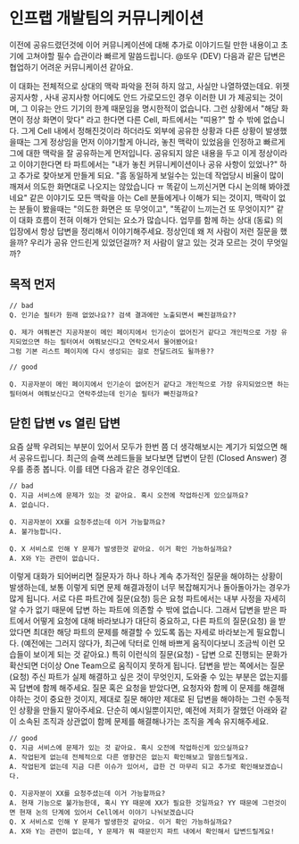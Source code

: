 # 인프랩 개발팀의 커뮤니케이션

이전에 공유드렸던것에 이어 커뮤니케이션에 대해 추가로 이야기드릴 만한 내용이고 초기에 고쳐야할 필수 습관이라 빠르게 말씀드립니다.
@또우 (DEV) 다음과 같은 답변은 협업하기 어려운 커뮤니케이션 같아요.

이 대화는 전체적으로 상대의 맥락 파악을 전혀 하지 않고, 사실만 나열하였는데요.
위젯 공지사항 , 사내 공지사항 어디에도 안드 가로모드인 경우 이러한 UI 가 제공되는 것이며, 그 이유는 안드 기기의 한계 때문임을 명시한적이 없습니다.
그런 상황에서 "해당 화면이 정상 화면이 맞다" 라고 한다면 다른 Cell, 파트에서는 "띠용?"  할 수 밖에 없습니다.
그게 Cell 내에서 정해진것이라 하더라도
외부에 공유한 상황과 다른 상황이 발생했을때는 그게 정상임을 먼저 이야기할게 아니라,
놓친 맥락이 있었음을 인정하고 빠르게 그에 대한 맥락을 잘 공유하는게 먼저입니다.
공유되지 않은 내용을 두고 이게 정상이라고 이야기한다면 타 파트에서는 "내가 놓친 커뮤니케이션이나 공유 사항이 있었나?" 하고 추가로 찾아보게 만들게 되요.
"흠 동일하게 보일수는 있는데 작업당시 비율이 많이 깨져서 의도한 화면대로 나오지는 않았습니다 ㅠ 똑같이 느끼신거면 다시 논의해 봐야겠네요"
같은 이야기도 모든 맥락을 아는 Cell 분들에게나 이해가 되는 것이지,
맥락이 없는 분들이 봤을때는 "의도한 화면은 또 무엇이고", "똑같이 느끼는건 또 무엇이지?" 같이 대화 흐름이 전혀 이해가 안되는 요소가 많습니다.
업무를 함께 하는 상대 (동료) 의 입장에서 항상 답변을 정리해서 이야기해주세요.
정상인데 왜 저 사람이 저런 질문을 했을까?
우리가 공유 안드린게 있었던걸까?
저 사람이 알고 있는 것과 모르는 것이 무엇일까?

## 목적 먼저

```
// bad
Q. 인기순 필터가 원래 없었나요?? 검색 결과에만 노출되면서 빠진걸까요??

Q. 제가 여쭤본건 지공자분이 메인 페이지에서 인기순이 없어진거 같다고 개인적으로 가장 유지되었으면 하는 필터여서 여쭤보신다고 연락오셔서 물어봤어요!
그럼 기본 리스트 페이지에 다시 생성되는 걸로 전달드려도 될까용??
```

```
// good

Q. 지공자분이 메인 페이지에서 인기순이 없어진거 같다고 개인적으로 가장 유지되었으면 하는 필터여서 여쭤보신다고 연락주셨는데 인기순 필터가 빠진걸까요?

```

## 닫힌 답변 vs 열린 답변
요즘 살짝 우려되는 부분이 있어서 모두가 한번 쯤 더 생각해보시는 계기가 되었으면 해서 공유드립니다.
최근의 슬랙 쓰레드들을 보다보면 답변이 닫힌 (Closed Answer) 경우를 종종 봅니다.
이를 테면 다음과 같은 경우인데요.

```
// bad
Q. 지금 서비스에 문제가 있는 것 같아요. 혹시 오전에 작업하신게 있으실까요?
A. 없습니다.

Q. 지공자분이 XX를 요청주셨는데 이거 가능할까요?
A. 불가능합니다.

Q. X 서비스로 인해 Y 문제가 발생한것 같아요. 이거 확인 가능하실까요?
A. X와 Y는 관련이 없습니다.
```

이렇게 대화가 되어버리면 질문자가 하나 하나 계속 추가적인 질문을 해야하는 상황이 발생하는데,
보통 이렇게 되면 문제 해결과정이 너무 복잡해지거나 돌아돌아가는 경우가 많게 됩니다.
서로 다른 파트간에 질문(요청) 등은 요청 파트에서는 내부 사정을 자세히 알 수가 없기 때문에 답변 하는 파트에 의존할 수 밖에 없습니다.
그래서 답변을 받은 파트에서 어떻게 요청에 대해 바라보냐가 대단히 중요하고,
다른 파트의 질문(요청) 을 받았다면 최대한 해당 파트의 문제를 해결할 수 있도록 돕는 자세로 바라보는게 필요합니다.
(예전에는 그러지 않다가, 최근에 닥터로 인해 바쁘게 움직이다보니 조금씩 이런 모습들이 보이게 되는 것 같아요.)
특히 이런식의 질문(요청) - 답변 으로 진행되는 문화가 확산되면 더이상 One Team으로 움직이지 못하게 됩니다.
답변을 받는 쪽에서는 질문(요청) 주신 파트가 실제 해결하고 싶은 것이 무엇인지, 도와줄 수 있는 부분은 없는지를 꼭 답변에 함께 해주세요.
질문 혹은 요청을 받았다면,
요청자와 함께 이 문제를 해결해야하는 것이 중요한 것이지,
제대로 질문 해야만 제대로 된 답변을 해야하는 그런 수동적인 상황을 만들지 말아주세요.
단순히 예시일뿐이지만, 예전에 저희가 잘했던 아래와 같이 소속된 조직과 상관없이 함께 문제를 해결해나가는 조직을 계속 유지해주세요.

```
// good
Q. 지금 서비스에 문제가 있는 것 같아요. 혹시 오전에 작업하신게 있으실까요?
A. 작업된게 없는데 전체적으로 다른 영향건은 없는지 확인해보고 말씀드릴게요.
A. 작업된게 없는데 지금 다른 이슈가 있어서, 급한 건 마무리 되고 추가로 확인해보겠습니다.

Q. 지공자분이 XX를 요청주셨는데 이거 가능할까요?
A. 현재 기능으로 불가능한데, 혹시 YY 때문에 XX가 필요한 것일까요? YY 때문에 그런것이면 현재 논의 단계에 있어서 Cell에서 이야기 나눠보겠습니다
Q. X 서비스로 인해 Y 문제가 발생한것 같아요. 이거 확인 가능하실까요?
A. X와 Y는 관련이 없는데, Y 문제가 뭐 때문인지 파트 내에서 확인해서 답변드릴게요!
```